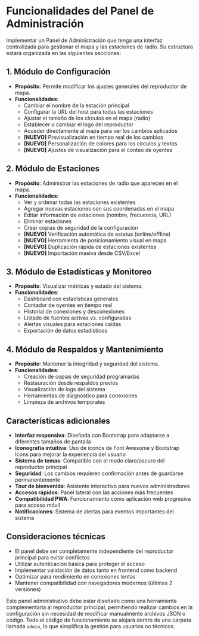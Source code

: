 # Funcionalidades del Panel de Administración

Implementar un Panel de Administración que tenga una interfaz centralizada para gestionar el mapa y las estaciones de radio. Su estructura estará organizada en las siguientes secciones:

## 1. Módulo de Configuración

- **Propósito**: Permite modificar los ajustes generales del reproductor de mapa.
- **Funcionalidades**:
  - Cambiar el nombre de la estación principal
  - Configurar la URL del host para todas las estaciones
  - Ajustar el tamaño de los círculos en el mapa (radio)
  - Establecer o cambiar el logo del reproductor
  - Acceder directamente al mapa para ver los cambios aplicados
  - **[NUEVO]** Previsualización en tiempo real de los cambios
  - **[NUEVO]** Personalización de colores para los círculos y textos
  - **[NUEVO]** Ajustes de visualización para el conteo de oyentes

## 2. Módulo de Estaciones

- **Propósito**: Administrar las estaciones de radio que aparecen en el mapa.
- **Funcionalidades**:
  - Ver y ordenar todas las estaciones existentes
  - Agregar nuevas estaciones con sus coordenadas en el mapa
  - Editar información de estaciones (nombre, frecuencia, URL)
  - Eliminar estaciones
  - Crear copias de seguridad de la configuración
  - **[NUEVO]** Verificación automática de estatus (online/offline)
  - **[NUEVO]** Herramienta de posicionamiento visual en mapa
  - **[NUEVO]** Duplicación rápida de estaciones existentes
  - **[NUEVO]** Importación masiva desde CSV/Excel

## 3. Módulo de Estadísticas y Monitoreo

- **Propósito**: Visualizar métricas y estado del sistema.
- **Funcionalidades**:
  - Dashboard con estadísticas generales
  - Contador de oyentes en tiempo real
  - Historial de conexiones y desconexiones
  - Listado de fuentes activas vs. configuradas
  - Alertas visuales para estaciones caídas
  - Exportación de datos estadísticos

## 4. Módulo de Respaldos y Mantenimiento

- **Propósito**: Mantener la integridad y seguridad del sistema.
- **Funcionalidades**:
  - Creación de copias de seguridad programadas
  - Restauración desde respaldos previos
  - Visualización de logs del sistema
  - Herramientas de diagnóstico para conexiones
  - Limpieza de archivos temporales

## Características adicionales

- **Interfaz responsiva**: Diseñada con Bootstrap para adaptarse a diferentes tamaños de pantalla
- **Iconografía intuitiva**: Uso de iconos de Font Awesome y Bootstrap Icons para mejorar la experiencia del usuario
- **Sistema de temas**: Compatible con el modo claro/oscuro del reproductor principal
- **Seguridad**: Los cambios requieren confirmación antes de guardarse permanentemente
- **Tour de bienvenida**: Asistente interactivo para nuevos administradores
- **Accesos rápidos**: Panel lateral con las acciones más frecuentes
- **Compatibilidad PWA**: Funcionamiento como aplicación web progresiva para acceso móvil
- **Notificaciones**: Sistema de alertas para eventos importantes del sistema

## Consideraciones técnicas

- El panel debe ser completamente independiente del reproductor principal para evitar conflictos
- Utilizar autenticación básica para proteger el acceso
- Implementar validación de datos tanto en frontend como backend
- Optimizar para rendimiento en conexiones lentas
- Mantener compatibilidad con navegadores modernos (últimas 2 versiones)

Este panel administrativo debe estar diseñado como una herramienta complementaria al reproductor principal, permitiendo realizar cambios en la configuración sin necesidad de modificar manualmente archivos JSON o código. Todo el código de funcionamiento se alojará dentro de una carpeta llamada `admin`, lo que simplifica la gestión para usuarios no técnicos.
